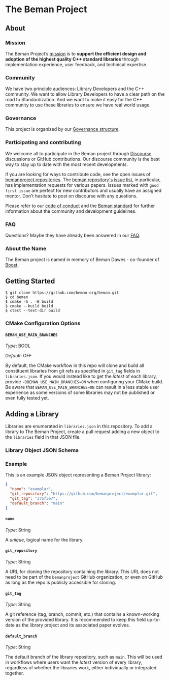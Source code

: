<!--
SPDX-License-Identifier: Apache-2.0 WITH LLVM-exception
-->

# The Beman Project

## About

### Mission

The Beman Project’s [mission](docs/MISSION_STATEMENT.md) is to **support the efficient design and adoption of the highest quality C++ standard libraries** through implementation experience, user feedback, and technical expertise.

### Community

We have two principle audiences: Library Developers and the C++ community.  We want to allow Library Developers to have a clear path on the road to Standardization.  And we want to make it easy for the C++ community to use these libraries to ensure we have real world usage.

### Governance

This project is organized by our [Governance structure](docs/GOVERNANCE.md).

### Participating and contributing

We welcome all to participate in the Beman project through 
[Discourse](https://discourse.bemanproject.org) discussions or GitHub contributions. Our discourse community is the best way to stay up to
date with the most recent developments.

If you are looking for ways to contribute code, see the open issues of [bemanproject repositories](https://github.com/orgs/bemanproject/repositories). The [beman repository's issue list](https://github.com/bemanproject/beman/issues), in particular, has implementation requests for various papers. Issues marked with `good first issue` are perfect for new
contributors and usually have an assigned mentor. Don't hesitate to post on discourse with any questions.

Please refer to our [code of conduct](/docs/CODE_OF_CONDUCT.md) and the
[Beman standard](/docs/BEMAN_STANDARD.md) for further information about the community and
development guidelines.

### FAQ

Questions? Maybe they have already been answered in our [FAQ](docs/FAQ.md).

### About the Name

The Beman project is named in memory of Beman Dawes - co-founder of [Boost](https://www.boost.org).

## Getting Started

```
$ git clone https://github.com/beman-org/beman.git
$ cd beman
$ cmake -S . -B build
$ cmake --build build
$ ctest --test-dir build
```

### CMake Configuration Options

#### `BEMAN_USE_MAIN_BRANCHES`

*Type*: BOOL

*Default*: OFF

By default, the CMake workflow in this repo will clone and build all constituent libraries from git refs as specified in `git_tag` fields in `libraries.json`. If you would instead like to get the *latest* of each library, provide `-DBEMAN_USE_MAIN_BRANCHES=ON` when configuring your CMake build. Be aware that `BEMAN_USE_MAIN_BRANCHES=ON` can result in a less stable user experience as some versions of some libraries may not be published or even fully tested yet.

## Adding a Library

Libraries are enumerated in `libraries.json` in this repository. To add a library to The Beman Project, create a pull request adding a new object to the `libraries` field in that JSON file.

### Library Object JSON Schema

### Example

This is an example JSON object representing a Beman Project library:

```json
{
  "name": "examplar",
  "git_repository": "https://github.com/bemanproject/examplar.git",
  "git_tag": "375f3e7",
  "default_branch": "main"
}
```

#### `name`

*Type*: String

A *unique*, logical name for the library.

#### `git_repository`

*Type*: String

A URL for cloning the repository containing the library. This URL does not need to be part of the `bemanproject` GitHub organization, or even on GitHub as long as the repo is publicly accessible for cloning.

#### `git_tag`

*Type*: String

A git reference (tag, branch, commit, etc.) that contains a known-working version of the provided library. It is recommended to keep this field up-to-date as the library project and its associated paper evolves.

#### `default_branch`

*Type*: String

The default branch of the library repository, such as `main`. This will be used in workflows where users want the *latest* version of every library, regardless of whether the libraries work, either individually or integrated together.
